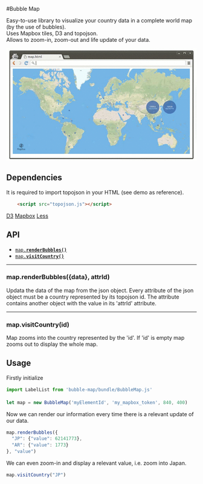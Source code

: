 #Bubble Map

Easy-to-use library to visualize your country data in a complete world map (by the use of bubbles).  
Uses Mapbox tiles, D3 and topojson.  
Allows to zoom-in, zoom-out and life update of your data.  

![Screencast](./images/example.gif)


## Dependencies

It is required to import topojson in your HTML (see demo as reference).  

```html
    <script src="topojson.js"></script>
```  

[D3](https://d3js.org/)
[Mapbox](https://www.mapbox.com)
[Less](http://lesscss.org/)

## API

  * <a href="#render"><code>map.<b>renderBubbles()</b></code></a>
  * <a href="#zoom"><code>map.<b>visitCountry()</b></code></a>

-------------------------------------------------------
<a name="render"></a>
### map.renderBubbles({data}, attrId)

Updata the data of the map from the json object.
Every attribute of the json object must be a country represented by its topojson id. The attribute contains another object with the value in its 'attrId' attribute.

-------------------------------------------------------
<a name="zoom"></a>
### map.visitCountry(id)

Map zooms into the country represented by the 'id'. If 'id' is empty map zooms out to display the whole map.

## Usage

Firstly initialize  

```js
import LabelList from 'bubble-map/bundle/BubbleMap.js'

let map = new BubbleMap('myElementId', 'my_mapbox_token', 840, 400)
```  

Now we can render our information every time there is a relevant update of our data.

```js
map.renderBubbles({
  "JP": {"value": 62141773},
  "AR": {"value": 1773}
}, "value")
```  

We can even zoom-in and display a relevant value, i.e. zoom into Japan.

```js
map.visitCountry("JP")
```
